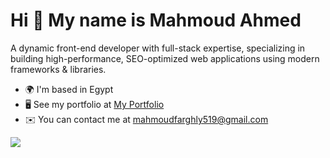 Hi 👋 My name is Mahmoud Ahmed
==============================

A dynamic front-end developer with full-stack expertise, specializing in building high-performance, SEO-optimized web applications using modern frameworks & libraries.

* 🌍  I'm based in Egypt
* 🖥️  See my portfolio at [My Portfolio](http://mahmoud-ahmed-portofolio.vercel.app)
* ✉️  You can contact me at [mahmoudfarghly519@gmail.com](mailto:mahmoudfarghly519@gmail.com)

[![](https://visitcount.itsvg.in/api?id=MahmoudDev1&label=Profile%20Views&color=0&icon=0&pretty=true)](https://visitcount.itsvg.in)
